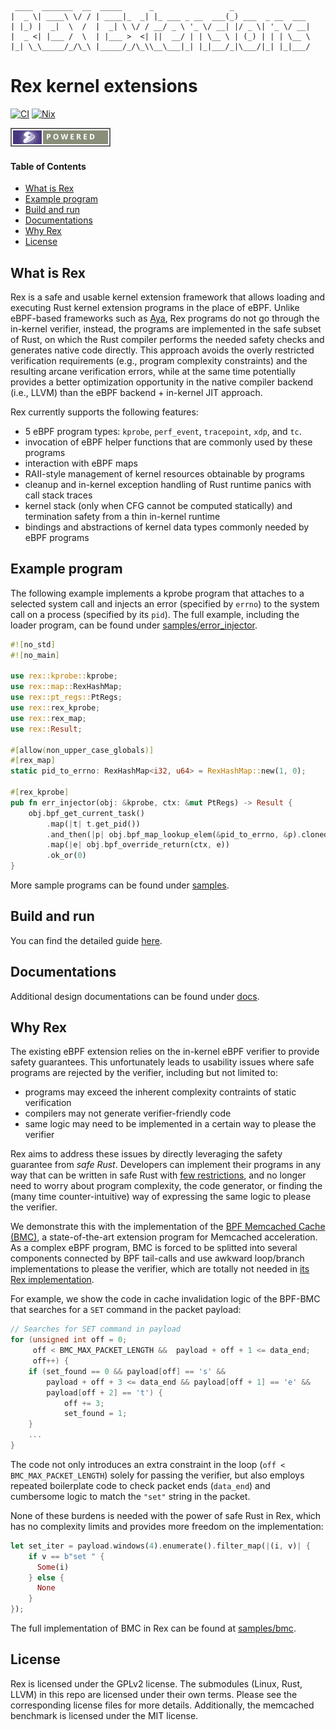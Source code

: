 ```
 ____  _______  __  _____      _                 _
|  _ \| ____\ \/ / | ____|_  _| |_ ___ _ __  ___(_) ___  _ __  ___
| |_) |  _|  \  /  |  _| \ \/ / __/ _ \ '_ \/ __| |/ _ \| '_ \/ __|
|  _ <| |___ /  \  | |___ >  <| ||  __/ | | \__ \ | (_) | | | \__ \
|_| \_\_____/_/\_\ |_____/_/\_\\__\___|_| |_|___/_|\___/|_| |_|___/

```

# Rex kernel extensions

[![CI](https://img.shields.io/github/actions/workflow/status/rex-rs/rex/.github%2Fworkflows%2Fmeson.yml?label=ci)](https://github.com/rex-rs/rex/actions)
[![Nix](https://img.shields.io/github/actions/workflow/status/rex-rs/rex/.github%2Fworkflows%2Fnix.yml?label=ci-nix)](https://github.com/rex-rs/rex/actions)

[![Gentoo](./docs/image/gentoo-badge3.svg)](https://www.gentoo.org)

#### Table of Contents

- [What is Rex](#what-is-rex)
- [Example program](#example-program)
- [Build and run](#build-and-run)
- [Documentations](#documentations)
- [Why Rex](#why-rex)
- [License](#license)

## What is Rex

Rex is a safe and usable kernel extension framework that allows loading and
executing Rust kernel extension programs in the place of eBPF. Unlike
eBPF-based frameworks such as [Aya](https://aya-rs.dev), Rex programs do
not go through the in-kernel verifier, instead, the programs are
implemented in the safe subset of Rust, on which the Rust compiler performs
the needed safety checks and generates native code directly. This approach
avoids the overly restricted verification requirements (e.g., program
complexity constraints) and the resulting arcane verification errors, while
at the same time potentially provides a better optimization opportunity in
the native compiler backend (i.e., LLVM) than the eBPF backend + in-kernel
JIT approach.

Rex currently supports the following features:

- 5 eBPF program types: `kprobe`, `perf_event`, `tracepoint`, `xdp`, and
  `tc`.
- invocation of eBPF helper functions that are commonly used by these
  programs
- interaction with eBPF maps
- RAII-style management of kernel resources obtainable by programs
- cleanup and in-kernel exception handling of Rust runtime panics with call
  stack traces
- kernel stack (only when CFG cannot be computed statically) and
  termination safety from a thin in-kernel runtime
- bindings and abstractions of kernel data types commonly needed by eBPF
  programs

## Example program

The following example implements a kprobe program that attaches to a
selected system call and injects an error (specified by `errno`) to the
system call on a process (specified by its `pid`). The full example,
including the loader program, can be found under
[samples/error_injector](samples/error_injector).

```Rust
#![no_std]
#![no_main]

use rex::kprobe::kprobe;
use rex::map::RexHashMap;
use rex::pt_regs::PtRegs;
use rex::rex_kprobe;
use rex::rex_map;
use rex::Result;

#[allow(non_upper_case_globals)]
#[rex_map]
static pid_to_errno: RexHashMap<i32, u64> = RexHashMap::new(1, 0);

#[rex_kprobe]
pub fn err_injector(obj: &kprobe, ctx: &mut PtRegs) -> Result {
    obj.bpf_get_current_task()
        .map(|t| t.get_pid())
        .and_then(|p| obj.bpf_map_lookup_elem(&pid_to_errno, &p).cloned())
        .map(|e| obj.bpf_override_return(ctx, e))
        .ok_or(0)
}
```

More sample programs can be found under [samples](samples).

## Build and run

You can find the detailed guide [here](docs/getting-started.md).

## Documentations

Additional design documentations can be found under [docs](docs).

## Why Rex

The existing eBPF extension relies on the in-kernel eBPF verifier to
provide safety guarantees. This unfortunately leads to usability issues
where safe programs are rejected by the verifier, including but not limited
to:

- programs may exceed the inherent complexity contraints of static
  verification
- compilers may not generate verifier-friendly code
- same logic may need to be implemented in a certain way to please the
  verifier

Rex aims to address these issues by directly leveraging the safety
guarantee from _safe Rust_. Developers can implement their programs in any
way that can be written in safe Rust with [few
restrictions](docs/rust_rex_subset.md), and no longer need to worry about
program complexity, the code generator, or finding the (many time
counter-intuitive) way of expressing the same logic to please the verifier.

We demonstrate this with the implementation of the [BPF Memcached Cache
(BMC)](https://github.com/Orange-OpenSource/bmc-cache), a state-of-the-art
extension program for Memcached acceleration. As a complex eBPF program,
BMC is forced to be splitted into several components connected by BPF
tail-calls and use awkward loop/branch implementations to please the
verifier, which are totally not needed in [its Rex
implementation](samples/bmc).

For example, we show the code in cache invalidation logic of the BPF-BMC
that searches for a `SET` command in the packet payload:

```C
// Searches for SET command in payload
for (unsigned int off = 0;
     off < BMC_MAX_PACKET_LENGTH &&  payload + off + 1 <= data_end;
     off++) {
    if (set_found == 0 && payload[off] == 's' &&
        payload + off + 3 <= data_end && payload[off + 1] == 'e' &&
        payload[off + 2] == 't') {
            off += 3;
            set_found = 1;
    }
    ...
}
```

The code not only introduces an extra constraint in the loop (`off <
BMC_MAX_PACKET_LENGTH`) solely for passing the verifier, but also employs
repeated boilerplate code to check packet ends (`data_end`) and cumbersome
logic to match the `"set"` string in the packet.

None of these burdens is needed with the power of safe Rust in Rex, which
has no complexity limits and provides more freedom on the implementation:

```rust
let set_iter = payload.windows(4).enumerate().filter_map(|(i, v)| {
    if v == b"set " {
      Some(i)
    } else {
      None
    }
});

```

The full implementation of BMC in Rex can be found at
[samples/bmc](samples/bmc).

## License

Rex is licensed under the GPLv2 license. The submodules (Linux, Rust, LLVM)
in this repo are licensed under their own terms. Please see the
corresponding license files for more details. Additionally, the memcached
benchmark is licensed under the MIT license.
